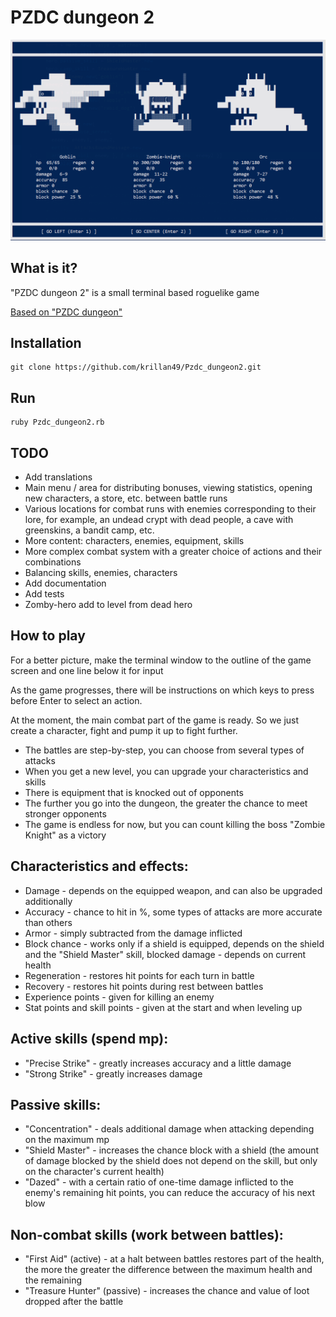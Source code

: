 # PZDC dungeon 2

![Example](assets/choose_enemy.png)

## What is it?

"PZDC dungeon 2" is a small terminal based roguelike game

[Based on "PZDC dungeon"](https://github.com/krillan49/rogulike_game_ruby)

## Installation

```shell
git clone https://github.com/krillan49/Pzdc_dungeon2.git
```

## Run

```shell
ruby Pzdc_dungeon2.rb
```

## TODO

* Add translations
* Main menu / area for distributing bonuses, viewing statistics, opening new characters, a store, etc. between battle runs
* Various locations for combat runs with enemies corresponding to their lore, for example, an undead crypt with dead people, a cave with greenskins, a bandit camp, etc.
* More content: characters, enemies, equipment, skills
* More complex combat system with a greater choice of actions and their combinations
* Balancing skills, enemies, characters
* Add documentation
* Add tests
* Zomby-hero add to level from dead hero

## How to play

For a better picture, make the terminal window to the outline of the game screen and one line below it for input

As the game progresses, there will be instructions on which keys to press before Enter to select an action.

At the moment, the main combat part of the game is ready. So we just create a character, fight and pump it up to fight further.

* The battles are step-by-step, you can choose from several types of attacks
* When you get a new level, you can upgrade your characteristics and skills
* There is equipment that is knocked out of opponents
* The further you go into the dungeon, the greater the chance to meet stronger opponents
* The game is endless for now, but you can count killing the boss "Zombie Knight" as a victory


Characteristics and effects:
-
* Damage - depends on the equipped weapon, and can also be upgraded additionally
* Accuracy - chance to hit in %, some types of attacks are more accurate than others
* Armor - simply subtracted from the damage inflicted
* Block chance - works only if a shield is equipped, depends on the shield and the "Shield Master" skill, blocked damage - depends on current health
* Regeneration - restores hit points for each turn in battle
* Recovery - restores hit points during rest between battles
* Experience points - given for killing an enemy
* Stat points and skill points - given at the start and when leveling up

Active skills (spend mp):
-
* "Precise Strike" - greatly increases accuracy and a little damage
* "Strong Strike" - greatly increases damage

Passive skills:
-
* "Concentration" - deals additional damage when attacking depending on the maximum mp
* "Shield Master" - increases the chance block with a shield (the amount of damage blocked by the shield does not depend on the skill, but only on the character's current health)
* "Dazed" - with a certain ratio of one-time damage inflicted to the enemy's remaining hit points, you can reduce the accuracy of his next blow

Non-combat skills (work between battles):
-
* "First Aid" (active) - at a halt between battles restores part of the health, the more the greater the difference between the maximum health and the remaining
* "Treasure Hunter" (passive) - increases the chance and value of loot dropped after the battle
